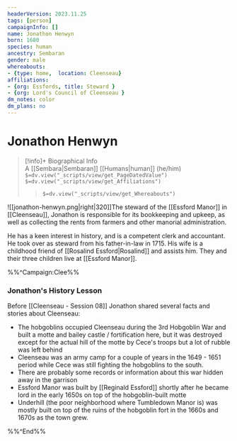 ```yaml
---
headerVersion: 2023.11.25
tags: [person]
campaignInfo: []
name: Jonathon Henwyn
born: 1680
species: human
ancestry: Sembaran
gender: male
whereabouts:
- {type: home,  location: Cleenseau}
affiliations:
- {org: Essfords, title: Steward }
- {org: Lord's Council of Cleenseau }
dm_notes: color
dm_plans: no
---
```

# Jonathon Henwyn
>[!info]+ Biographical Info  
> A [[Sembara|Sembaran]] [[Humans|human]] (he/him)  
> `$=dv.view("_scripts/view/get_PageDatedValue")`  
> `$=dv.view("_scripts/view/get_Affiliations")`  
>> `$=dv.view("_scripts/view/get_Whereabouts")`

![[jonathon-henwyn.png|right|320]]The steward of the [[Essford Manor]] in [[Cleenseau]], Jonathon is responsible for its bookkeeping and upkeep, as well as collecting the rents from farmers and other manorial administration. 

He has a keen interest in history, and is a competent clerk and accountant. He took over as steward from his father-in-law in 1715. His wife is a childhood friend of [[Rosalind Essford|Rosalind]] and assists him. They and their three children live at [[Essford Manor]]. 

 %%^Campaign:Clee%%
### Jonathon's History Lesson
Before [[Cleenseau - Session 08]] Jonathon shared several facts and stories about Cleenseau:
- The hobgoblins occupied Cleenseau during the 3rd Hobgoblin War and built a motte and bailey castle / fortification here, but it was destroyed except for the actual hill of the motte by Cece's troops but a lot of rubble was left behind 
- Cleenseau was an army camp for a couple of years in the 1649 - 1651 period while Cece was still fighting the hobgoblins to the south.
- There are probably some records or information about this war hidden away in the garrison
- Essford Manor was built by [[Reginald Essford]] shortly after he became lord in the early 1650s on top of the hobgoblin-built motte  
- Underhill (the poor neighborhood where Tumbledown Manor is) was mostly built on top of the ruins of the hobgoblin fort in the 1660s and 1670s as the town grew. 

%%^End%%